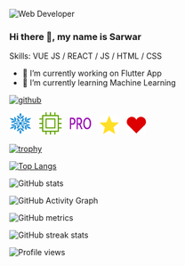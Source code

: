 ![Web Developer](https://scontent.fdac116-1.fna.fbcdn.net/v/t39.30808-6/228327618_1908943302599369_5496739676225567684_n.jpg?_nc_cat=106&ccb=1-7&_nc_sid=e3f864&_nc_eui2=AeHFQLUDWxISW0jsuMALj39FeuJ6jFF9cCl64nqMUX1wKaT_g-SGQRI_j2IJUg7BTsI7ydCPXBlCXe2aSj3aFgzn&_nc_ohc=NfPLNc8U6DUAX-a3mTp&_nc_ht=scontent.fdac116-1.fna&oh=00_AfBz9kRzsl-Yb5TG0io2nED8mASS8E6umPuK0fL9RSZSiA&oe=6379367F)

### Hi there 👋, my name is Sarwar




Skills: VUE JS / REACT / JS / HTML / CSS

- 🔭 I’m currently working on Flutter App 
- 🌱 I’m currently learning Machine Learning 


[<img src='https://cdn.jsdelivr.net/npm/simple-icons@3.0.1/icons/github.svg' alt='github' height='40'>](https://github.com/Sarwar-95)  

<a href='https://archiveprogram.github.com/'><img src='https://raw.githubusercontent.com/acervenky/animated-github-badges/master/assets/acbadge.gif' width='40' height='40'></a> <a href='https://docs.github.com/en/developers'><img src='https://raw.githubusercontent.com/acervenky/animated-github-badges/master/assets/devbadge.gif' width='40' height='40'></a> <a href='https://github.com/pricing'><img src='https://raw.githubusercontent.com/acervenky/animated-github-badges/master/assets/pro.gif' width='40' height='40'></a> <a href='https://stars.github.com/'><img src='https://raw.githubusercontent.com/acervenky/animated-github-badges/master/assets/starbadge.gif' width='35' height='35'></a> <a href='https://docs.github.com/en/github/supporting-the-open-source-community-with-github-sponsors'><img src='https://raw.githubusercontent.com/acervenky/animated-github-badges/master/assets/sponsorbadge.gif' width='35' height='35'></a> 

[![trophy](https://github-profile-trophy.vercel.app/?username=Sarwar-95)](https://github.com/ryo-ma/github-profile-trophy)

[![Top Langs](https://github-readme-stats.vercel.app/api/top-langs/?username=Sarwar-95)](https://github.com/anuraghazra/github-readme-stats)

![GitHub stats](https://github-readme-stats.vercel.app/api?username=Sarwar-95&show_icons=true&count_private=true)  

![GitHub Activity Graph](https://activity-graph.herokuapp.com/graph?username=Sarwar-95)  

![GitHub metrics](https://metrics.lecoq.io/Sarwar-95)  

![GitHub streak stats](https://github-readme-streak-stats.herokuapp.com/?user=Sarwar-95)  

![Profile views](https://gpvc.arturio.dev/Sarwar-95)  
